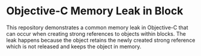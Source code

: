 # Objective-C Memory Leak in Block

This repository demonstrates a common memory leak in Objective-C that can occur when creating strong references to objects within blocks. The leak happens because the object retains the newly created strong reference which is not released and keeps the object in memory.